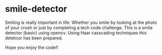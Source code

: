 # smile-detector
Smiling is really important in life. Whether you smile by looking at the photo of your crush or just by completing a tech code challenge. 
This is a smile detector (basic) using opencv. Using Haar casscading techniques this detetcor has been prepared.

Hope you enjoy the code!!
